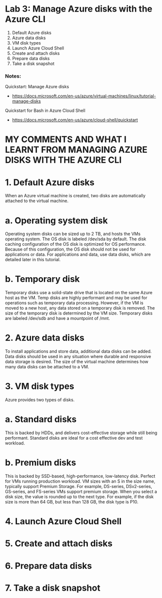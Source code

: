 # Lab 3: Manage Azure disks with the Azure CLI

1. Default Azure disks
2. Azure data disks
3. VM disk types
4. Launch Azure Cloud Shell
5. Create and attach disks
6. Prepare data disks
7. Take a disk snapshot

### Notes:

Quickstart: Manage Azure disks
* https://docs.microsoft.com/en-us/azure/virtual-machines/linux/tutorial-manage-disks

Quickstart for Bash in Azure Cloud Shell
* https://docs.microsoft.com/en-us/azure/cloud-shell/quickstart



# MY COMMENTS AND WHAT I LEARNT FROM MANAGING AZURE DISKS WITH THE AZURE CLI
# 1. Default Azure disks
When an Azure virtual machine is created, two disks are automatically attached to the virtual machine.
# a. Operating system disk
Operating system disks can be sized up to 2 TB, and hosts the VMs operating system. The OS disk is labeled /dev/sda by default. The disk caching configuration of the OS disk is optimized for OS performance. Because of this configuration, the OS disk should not be used for applications or data. For applications and data, use data disks, which are detailed later in this tutorial.
# b. Temporary disk
Temporary disks use a solid-state drive that is located on the same Azure host as the VM. Temp disks are highly performant and may be used for operations such as temporary data processing. However, if the VM is moved to a new host, any data stored on a temporary disk is removed. The size of the temporary disk is determined by the VM size. Temporary disks are labeled /dev/sdb and have a mountpoint of /mnt.

# 2. Azure data disks
To install applications and store data, additional data disks can be added. Data disks should be used in any situation where durable and responsive data storage is desired. The size of the virtual machine determines how many data disks can be attached to a VM.


# 3. VM disk types
Azure provides two types of disks.
# a. Standard disks
This is backed by HDDs, and delivers cost-effective storage while still being performant. Standard disks are ideal for a cost effective dev and test workload.
# b. Premium disks
This is backed by SSD-based, high-performance, low-latency disk. Perfect for VMs running production workload. VM sizes with an S in the size name, typically support Premium Storage. For example, DS-series, DSv2-series, GS-series, and FS-series VMs support premium storage. When you select a disk size, the value is rounded up to the next type. For example, if the disk size is more than 64 GB, but less than 128 GB, the disk type is P10.

# 4. Launch Azure Cloud Shell
# 5. Create and attach disks
# 6. Prepare data disks
# 7. Take a disk snapshot
